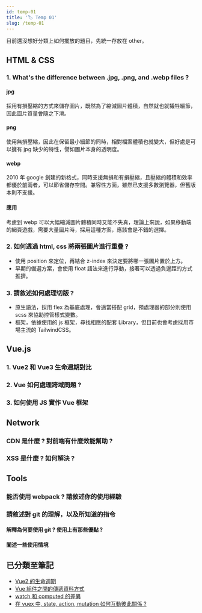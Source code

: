 ```yaml
---
id: temp-01
title: '🏷️ Temp 01'
slug: /temp-01
---
```


目前還沒想好分類上如何擺放的題目，先統一存放在 other。

## HTML & CSS

### 1. What's the difference between .jpg, .png, and .webp files ?

#### jpg

採用有損壓縮的方式來儲存圖片，既然為了縮減圖片體積，自然就也就犧牲細節，因此圖片質量會隨之下滑。

#### png

使用無損壓縮，因此在保留最小細節的同時，相對檔案體積也就變大，但好處是可以擁有 jpg 缺少的特性，譬如圖片本身的透明度。

#### webp

2010 年 google 創建的新格式，同時支援無損和有損壓縮，且壓縮的體積和效率都優於前兩者，可以節省儲存空間。兼容性方面，雖然已支援多數瀏覽器，但舊版本則不支援。

#### 應用

考慮到 webp 可以大幅縮減圖片體積同時又能不失真，理論上來說，如果移動端的網頁遊戲，需要大量圖片時，採用這種方案，應該會是不錯的選擇。

### 2. 如何透過 html, css 將兩張圖片進行重疊 ?

- 使用 position 來定位，再結合 z-index 來決定要將哪一張圖片置於上方。
- 早期的備選方案，會使用 float 語法來進行浮動，接著可以透過負邊距的方式推擠。

### 3. 請敘述如何處理切版 ?

- 原生語法，採用 flex 為基底處理，會適當搭配 grid，預處理器的部分則使用 scss 來協助控管樣式變數。
- 框架，依據使用的 js 框架，尋找相應的配套 Library，但目前也會考慮採用市場主流的 TailwindCSS。

## Vue.js

### 1. Vue2 和 Vue3 生命週期對比

### 2. Vue 如何處理跨域問題 ?

### 3. 如何使用 JS 實作 Vue 框架

## Network

### CDN 是什麼 ? 對前端有什麼效能幫助 ?

### XSS 是什麼 ? 如何解決 ?

## Tools

### 能否使用 webpack ? 請敘述你的使用經驗

### 請敘述對 git 的理解，以及所知道的指令

#### 解釋為何要使用 git ? 使用上有那些優點 ?

#### 闡述一些使用情境

## 已分類至筆記

- [Vue2 的生命週期](./../JS-Frameworks/Lifecycle/vue-lifecycle.md)
- [Vue 組件之間的傳遞資料方式](./../JS-Frameworks/Props/vue-props.md)
- [watch 和 computed 的差異](./../JS-Frameworks/Vue/api.md#4-whats-the-difference-between-computed-and-watch-)
- [在 vuex 中, state, action, mutation 如何互動彼此關係 ?](./../JS-Frameworks/Store/vuex.md)
